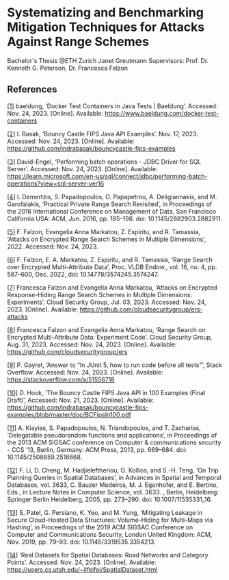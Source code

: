 # Systematizing and Benchmarking Mitigation Techniques for Attacks Against Range Schemes
Bachelor's Thesis @ETH Zurich
Janet Greutmann
Supervisors:  Prof. Dr. Kenneth G. Paterson, Dr. Francesca Falzon

## References
[[1]](https://www.baeldung.com/docker-test-containers)
baeldung, ‘Docker Test Containers in Java Tests | Baeldung’. Accessed: Nov. 24, 2023. [Online]. Available: https://www.baeldung.com/docker-test-containers

[[2]](https://github.com/indrabasak/bouncycastle-fips-examples)
I. Basak, ‘Bouncy Castle FIPS Java API Examples’. Nov. 17, 2023. Accessed: Nov. 24, 2023. [Online]. Available: https://github.com/indrabasak/bouncycastle-fips-examples

[[3]](https://learn.microsoft.com/en-us/sql/connect/jdbc/performing-batch-operations?view=sql-server-ver16)
David-Engel, ‘Performing batch operations - JDBC Driver for SQL Server’. Accessed: Nov. 24, 2023. [Online]. Available: https://learn.microsoft.com/en-us/sql/connect/jdbc/performing-batch-operations?view=sql-server-ver16

[[4]](https://dl.acm.org/doi/10.1145/2882903.2882911)
I. Demertzis, S. Papadopoulos, O. Papapetrou, A. Deligiannakis, and M. Garofalakis, ‘Practical Private Range Search Revisited’, in Proceedings of the 2016 International Conference on Management of Data, San Francisco California USA: ACM, Jun. 2016, pp. 185–198. doi: 10.1145/2882903.2882911.

[[5]](https://eprint.iacr.org/2022/090.pdf)
F. Falzon, Evangelia Anna Markatou, Z. Espiritu, and R. Tamassia, ‘Attacks on Encrypted Range Search Schemes in Multiple Dimensions’, 2022. Accessed: Nov. 24, 2023.

[[6]](https://dl.acm.org/doi/10.14778/3574245.3574247)
F. Falzon, E. A. Markatou, Z. Espiritu, and R. Tamassia, ‘Range Search over Encrypted Multi-Attribute Data’, Proc. VLDB Endow., vol. 16, no. 4, pp. 587–600, Dec. 2022, doi: 10.14778/3574245.3574247.

[[7]](https://github.com/cloudsecuritygroup/ers-attacks)
Francesca Falzon and Evangelia Anna Markatou, ‘Attacks on Encrypted Response-Hiding Range Search Schemes in Multiple Dimensions: Experiments’. Cloud Security Group, Jul. 03, 2023. Accessed: Nov. 24, 2023. [Online]. Available: https://github.com/cloudsecuritygroup/ers-attacks

[[8]](https://github.com/cloudsecuritygroup/ers)
Francesca Falzon and Evangelia Anna Markatou, ‘Range Search on Encrypted Multi-Attribute Data: Experiment Code’. Cloud Security Group, Aug. 31, 2023. Accessed: Nov. 24, 2023. [Online]. Available: https://github.com/cloudsecuritygroup/ers

[[9]](https://stackoverflow.com/a/51556718)
P. Gayret, ‘Answer to “In JUnit 5, how to run code before all tests”’, Stack Overflow. Accessed: Nov. 24, 2023. [Online]. Available: https://stackoverflow.com/a/51556718

[[10]](https://github.com/indrabasak/bouncycastle-fips-examples/blob/master/doc/BCFipsIn100.pdf)
D. Hook, ‘The Bouncy Castle FIPS Java API in 100 Examples (Final Draft)’, Accessed: Nov. 21, 2023. [Online]. Available: https://github.com/indrabasak/bouncycastle-fips-examples/blob/master/doc/BCFipsIn100.pdf

[[11]](https://dl.acm.org/doi/10.1145/2508859.2516668)
A. Kiayias, S. Papadopoulos, N. Triandopoulos, and T. Zacharias, ‘Delegatable pseudorandom functions and applications’, in Proceedings of the 2013 ACM SIGSAC conference on Computer & communications security - CCS ’13, Berlin, Germany: ACM Press, 2013, pp. 669–684. doi: 10.1145/2508859.2516668.

[[12]](https://dl.acm.org/doi/10.1007/11535331_16)
F. Li, D. Cheng, M. Hadjieleftheriou, G. Kollios, and S.-H. Teng, ‘On Trip Planning Queries in Spatial Databases’, in Advances in Spatial and Temporal Databases, vol. 3633, C. Bauzer Medeiros, M. J. Egenhofer, and E. Bertino, Eds., in Lecture Notes in Computer Science, vol. 3633. , Berlin, Heidelberg: Springer Berlin Heidelberg, 2005, pp. 273–290. doi: 10.1007/11535331_16.

[[13]](https://dl.acm.org/doi/epdf/10.1145/3319535.3354213)
S. Patel, G. Persiano, K. Yeo, and M. Yung, ‘Mitigating Leakage in Secure Cloud-Hosted Data Structures: Volume-Hiding for Multi-Maps via Hashing’, in Proceedings of the 2019 ACM SIGSAC Conference on Computer and Communications Security, London United Kingdom: ACM, Nov. 2019, pp. 79–93. doi: 10.1145/3319535.3354213.

[[14]](https://users.cs.utah.edu/~lifeifei/SpatialDataset.html)
‘Real Datasets for Spatial Databases: Road Networks and Category Points’. Accessed: Nov. 24, 2023. [Online]. Available: https://users.cs.utah.edu/~lifeifei/SpatialDataset.html
